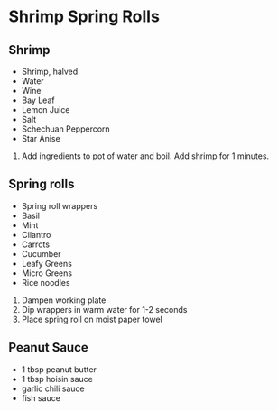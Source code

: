# Shrimp Spring Rolls

## Shrimp

* Shrimp, halved
* Water
* Wine
* Bay Leaf
* Lemon Juice
* Salt
* Schechuan Peppercorn
* Star Anise

1. Add ingredients to pot of water and boil. Add shrimp for 1 minutes.

## Spring rolls

* Spring roll wrappers
* Basil
* Mint
* Cilantro
* Carrots
* Cucumber
* Leafy Greens
* Micro Greens
* Rice noodles

1. Dampen working plate
1. Dip wrappers in warm water for 1-2 seconds
1. Place spring roll on moist paper towel

## Peanut Sauce

* 1 tbsp peanut butter
* 1 tbsp hoisin sauce
* garlic chili sauce
* fish sauce

